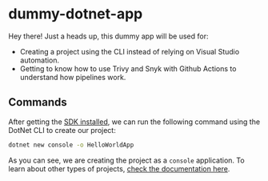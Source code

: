 # dummy-dotnet-app

Hey there! Just a heads up, this dummy app will be used for:

- Creating a project using the CLI instead of relying on Visual Studio automation.
- Getting to know how to use Trivy and Snyk with Github Actions to understand how pipelines work.

## Commands

After getting the [SDK installed](https://dotnet.microsoft.com/pt-br/download/dotnet), we can run the following command using the DotNet CLI to create our project:

```bash
dotnet new console -o HelloWorldApp
```

As you can see, we are creating the project as a `console` application. To learn about other types of projects, [check the documentation here](https://learn.microsoft.com/en-us/dotnet/core/tools/dotnet-new).
